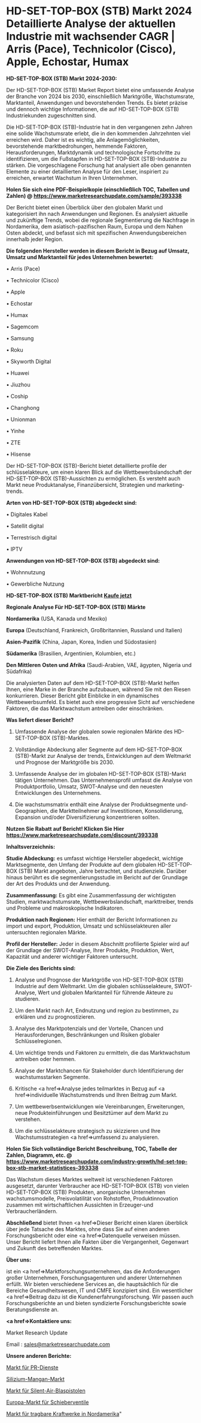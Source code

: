 # HD-SET-TOP-BOX (STB) Markt 2024 Detaillierte Analyse der aktuellen Industrie mit wachsender CAGR | Arris (Pace), Technicolor (Cisco), Apple, Echostar, Humax

<strong>HD-SET-TOP-BOX (STB) Markt 2024-2030:</strong>

Der HD-SET-TOP-BOX (STB) Market Report bietet eine umfassende Analyse der Branche von 2024 bis 2030, einschließlich Marktgröße, Wachstumsrate, Marktanteil, Anwendungen und bevorstehenden Trends. Es bietet präzise und dennoch wichtige Informationen, die auf HD-SET-TOP-BOX (STB) Industriekunden zugeschnitten sind.

Die HD-SET-TOP-BOX (STB)-Industrie hat in den vergangenen zehn Jahren eine solide Wachstumsrate erlebt, die in den kommenden Jahrzehnten viel erreichen wird. Daher ist es wichtig, alle Anlagemöglichkeiten, bevorstehende marktbedrohungen, hemmende Faktoren, Herausforderungen, Marktdynamik und technologische Fortschritte zu identifizieren, um die Fußstapfen in HD-SET-TOP-BOX (STB)-Industrie zu stärken. Die vorgeschlagene Forschung hat analysiert alle oben genannten Elemente zu einer detaillierten Analyse für den Leser, inspiriert zu erreichen, erwartet Wachstum in Ihren Unternehmen.

<strong>Holen Sie sich eine PDF-Beispielkopie (einschließlich TOC, Tabellen und Zahlen) @
</strong><strong><a href=https://www.marketresearchupdate.com/sample/393338><strong>https://www.marketresearchupdate.com/sample/393338</u></font></a></strong></strong>

Der Bericht bietet einen Überblick über den globalen Markt und kategorisiert ihn nach Anwendungen und Regionen. Es analysiert aktuelle und zukünftige Trends, wobei die regionale Segmentierung die Nachfrage in Nordamerika, dem asiatisch-pazifischen Raum, Europa und dem Nahen Osten abdeckt, und befasst sich mit spezifischen Anwendungsbereichen innerhalb jeder Region.

<strong>Die folgenden Hersteller werden in diesem Bericht in Bezug auf Umsatz, Umsatz und Marktanteil für jedes Unternehmen bewertet:</strong>

• Arris (Pace)

• Technicolor (Cisco)

• Apple

• Echostar

• Humax

• Sagemcom

• Samsung

• Roku

• Skyworth Digital

• Huawei

• Jiuzhou

• Coship

• Changhong

• Unionman

• Yinhe

• ZTE

• Hisense

Der HD-SET-TOP-BOX (STB)-Bericht bietet detaillierte profile der schlüsselakteure, um einen klaren Blick auf die Wettbewerbslandschaft der HD-SET-TOP-BOX (STB)-Aussichten zu ermöglichen. Es versteht auch Markt neue Produktanalyse, Finanzübersicht, Strategien und marketing-trends.

<strong>Arten von HD-SET-TOP-BOX (STB) abgedeckt sind:</strong>

• Digitales Kabel

• Satellit digital

• Terrestrisch digital

• IPTV

<strong>Anwendungen von HD-SET-TOP-BOX (STB) abgedeckt sind:</strong>

• Wohnnutzung

• Gewerbliche Nutzung

<strong>HD-SET-TOP-BOX (STB) Marktbericht <a href=https://www.marketresearchupdate.com/buynow/393338>Kaufe jetzt</a></strong>

<strong>Regionale Analyse Für HD-SET-TOP-BOX (STB) Märkte</strong>

<strong>Nordamerika</strong> (USA, Kanada und Mexiko)

<strong>Europa</strong> (Deutschland, Frankreich, Großbritannien, Russland und Italien)

<strong>Asien-Pazifik</strong> (China, Japan, Korea, Indien und Südostasien)

<strong>Südamerika</strong> (Brasilien, Argentinien, Kolumbien, etc.)

<strong>Den Mittleren</strong> <strong>Osten und Afrika</strong> (Saudi-Arabien, VAE, ägypten, Nigeria und Südafrika)

Die analysierten Daten auf dem HD-SET-TOP-BOX (STB)-Markt helfen Ihnen, eine Marke in der Branche aufzubauen, während Sie mit den Riesen konkurrieren. Dieser Bericht gibt Einblicke in ein dynamisches Wettbewerbsumfeld. Es bietet auch eine progressive Sicht auf verschiedene Faktoren, die das Marktwachstum antreiben oder einschränken.

<strong>Was liefert dieser Bericht?</strong>

1. Umfassende Analyse der globalen sowie regionalen Märkte des HD-SET-TOP-BOX (STB)-Marktes.

2. Vollständige Abdeckung aller Segmente auf dem HD-SET-TOP-BOX (STB)-Markt zur Analyse der trends, Entwicklungen auf dem Weltmarkt und Prognose der Marktgröße bis 2030.

3. Umfassende Analyse der im globalen HD-SET-TOP-BOX (STB)-Markt tätigen Unternehmen. Das Unternehmensprofil umfasst die Analyse von Produktportfolio, Umsatz, SWOT-Analyse und den neuesten Entwicklungen des Unternehmens.

4. Die wachstumsmatrix enthält eine Analyse der Produktsegmente und-Geographien, die Marktteilnehmer auf Investitionen, Konsolidierung, Expansion und/oder Diversifizierung konzentrieren sollten.

<strong>Nutzen Sie Rabatt auf Bericht! Klicken Sie Hier
</strong><strong><a href=https://www.marketresearchupdate.com/discount/393338>https://www.marketresearchupdate.com/discount/393338</b></u></font></strong></a>

<strong>Inhaltsverzeichnis:</strong>

<strong>Studie Abdeckung:</strong> es umfasst wichtige Hersteller abgedeckt, wichtige Marktsegmente, den Umfang der Produkte auf dem globalen HD-SET-TOP-BOX (STB) Markt angeboten, Jahre betrachtet, und studienziele. Darüber hinaus berührt es die segmentierungsstudie im Bericht auf der Grundlage der Art des Produkts und der Anwendung.

<strong>Zusammenfassung:</strong> Es gibt eine Zusammenfassung der wichtigsten Studien, marktwachstumsrate, Wettbewerbslandschaft, markttreiber, trends und Probleme und makroskopische Indikatoren.

<strong>Produktion nach Regionen:</strong> Hier enthält der Bericht Informationen zu import und export, Produktion, Umsatz und schlüsselakteuren aller untersuchten regionalen Märkte.

<strong>Profil der Hersteller:</strong> Jeder in diesem Abschnitt profilierte Spieler wird auf der Grundlage der SWOT-Analyse, Ihrer Produkte, Produktion, Wert, Kapazität und anderer wichtiger Faktoren untersucht.

<strong>Die Ziele des Berichts sind:</strong>

1) Analyse und Prognose der Marktgröße von HD-SET-TOP-BOX (STB) Industrie auf dem Weltmarkt.
Um die globalen schlüsselakteure, SWOT-Analyse, Wert und globalen Marktanteil für führende Akteure zu studieren.

2) Um den Markt nach Art, Endnutzung und region zu bestimmen, zu erklären und zu prognostizieren.

3) Analyse des Marktpotenzials und der Vorteile, Chancen und Herausforderungen, Beschränkungen und Risiken globaler Schlüsselregionen.

4) Um wichtige trends und Faktoren zu ermitteln, die das Marktwachstum antreiben oder hemmen.

5) Analyse der Marktchancen für Stakeholder durch Identifizierung der wachstumsstarken Segmente.

6) Kritische <a href=>Analyse</a> jedes teilmarktes in Bezug auf <a href=>individuelle</a> Wachstumstrends und Ihren Beitrag zum Markt.

7) Um wettbewerbsentwicklungen wie Vereinbarungen, Erweiterungen, neue Produkteinführungen und Besitztümer auf dem Markt zu verstehen.

8) Um die schlüsselakteure strategisch zu skizzieren und Ihre Wachstumsstrategien <a href=>umfassend</a> zu analysieren.

<strong>Holen Sie Sich vollständige Bericht Beschreibung, TOC, Tabelle der Zahlen, Diagramm, etc. @ </strong><strong><a href=https://www.marketresearchupdate.com/industry-growth/hd-set-top-box-stb-market-statistices-393338>https://www.marketresearchupdate.com/industry-growth/hd-set-top-box-stb-market-statistices-393338</a></font></strong>

Das Wachstum dieses Marktes weltweit ist verschiedenen Faktoren ausgesetzt, darunter Verbraucher ace HD-SET-TOP-BOX (STB) von vielen HD-SET-TOP-BOX (STB) Produkten, anorganische Unternehmen wachstumsmodelle, Preisvolatilität von Rohstoffen, Produktinnovation zusammen mit wirtschaftlichen Aussichten in Erzeuger-und Verbraucherländern.

<strong>Abschließend</strong> bietet Ihnen <a href=>Dieser</a> Bericht einen klaren überblick über jede Tatsache des Marktes, ohne dass Sie auf einen anderen Forschungsbericht oder eine <a href=>Datenquelle</a> verweisen müssen. Unser Bericht liefert Ihnen alle Fakten über die Vergangenheit, Gegenwart und Zukunft des betreffenden Marktes.

<strong>Über uns:</strong>

 ist ein <a href=>Marktfors</a>chungsunternehmen, das die Anforderungen großer Unternehmen, Forschungsagenturen und anderer Unternehmen erfüllt. Wir bieten verschiedene Services an, die hauptsächlich für die Bereiche Gesundheitswesen, IT und CMFE konzipiert sind. Ein wesentlicher <a href=>Beitrag</a> dazu ist die Kundenerfahrungsforschung. Wir passen auch Forschungsberichte an und bieten syndizierte Forschungsberichte sowie Beratungsdienste an.

<strong><a href=>Kontaktiere uns:</a></strong>

Market Research Update

Email : sales@marketresearchupdate.com

<strong>Unsere anderen Berichte:</strong>

<a href=https://www.linkedin.com/pulse/public-relation-service-market-2023>Markt für PR-Dienste</a>

<a href=https://www.linkedin.com/pulse/silico-manganese-market-report-2023-top-company>Silizium-Mangan-Markt</a>

<a href=https://www.linkedin.com/pulse/silent-air-blow-gun-market-outlooks-2023-size>Markt für Silent-Air-Blaspistolen</a>

<a href=https://www.linkedin.com/pulse/europe-spool-valves-market-2030-industry-analysis>Europa-Markt für Schieberventile</a>

<a href=https://www.linkedin.com/pulse/north-america-portable-power-station-market-size-production>Markt für tragbare Kraftwerke in Nordamerika</a>"
